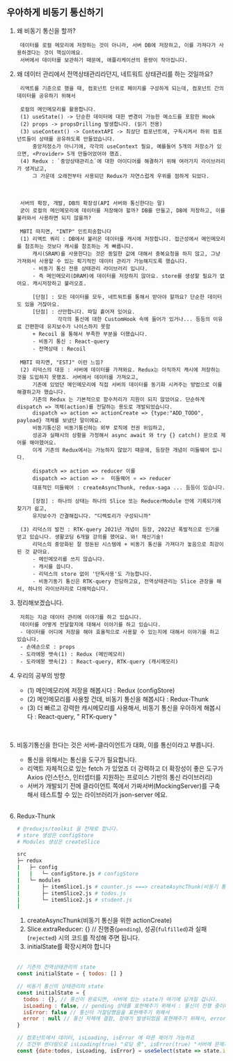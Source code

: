 ## 우아하게 비동기 통신하기 

1. 왜 비동기 통신을 할까? 
    
        데이터를 로컬 메모리에 저장하는 것이 아니라, 서버 DB에 저장하고, 이를 가져다가 사용하겠다는 것이 핵심이에요. 
        서버에서 데이터를 보관하기 때문에, 애플리케이션의 용량이 작아집니다. 
        

2. 왜 데이터 관리에서 전역상태관리라던지, 네트워트 상태관리를 하는 것일까요? 

        리액트를 기준으로 했을 때, 컴포넌트 단위로 페이지를 구성하게 되는데, 컴포넌트 간의 데이터를 공유하기 위해서

        로컬의 메인메모리를 활용합니다. 
        (1) useState() -> 단순한 데이터에 대한 변경이 가능한 메소드를 포함한 Hook
        (2) props -> propsDrilling 발생합니다. (읽기 전용)
        (3) useContext() -> ContextAPI -> 최상단 컴포넌트에, 구독시켜서 하위 컴포넌트들이 상태를 공유하도록 만들었습니다. 
            중앙저정소가 아니기에, 각각의 useContext 필요, 예를들어 5개의 저장소가 있으면, <Provider> 5개 만들어었어야 했죠. 
        (4) Redux : `중앙상태관리소`에 대한 아이디어를 해결하기 위해 여러가지 라이브러리가 생겨났고, 
            그 가운데 오래전부터 사용되던 Redux가 자연스럽게 우위를 점하게 되었다.  

      <br/>

        서버의 확장, 개발, DB의 확장성(API 서버와 통신한다는 말)
        굳이 로컬의 메인메모리에 데이터를 저장해야 할까? DB를 만들고, DB에 저장하고, 이를 불러와서 사용하면 되지 않을까?

        MBTI 따지면, "INTP" 인트피송합니다
        (1) 리액트 쿼리 : DB에서 불러온 데이터를 캐시에 저장합니다. 접근성에서 메인메모리를 참조하는 것보다 캐시를 참조하는 게 빠릅니다. 
            캐시(SRAM)를 사용한다는 것은 동일한 값에 대해서 중복요청을 하지 않고, 그냥 가져와서 사용할 수 있는 획기적인 데이터 관리가 가능해지도록 했습니다.
            - 비동기 통신 전용 상태관리 라이브러리 입니다. 
            - 즉 메인메모리(DRAM)에 데이터를 저장하지 않아요. store를 생성할 필요가 없어요. 캐시저장하고 불러오죠.  

            [단점] : 모든 데이터를 모두, 네트워트를 통해서 받아야 할까요? 단순한 데이터도 있을 거잖아요. 
            [단점] : 산만합니다. 파일 흩어져 있어요. 
                    각각의 통신에 대한 CustomHook 속에 들어가 있거나... 등등의 이유료 간편한데 유지보수가 나이스하지 못함
            + Recoil 을 통해서 부족한 부분을 더했습니다. 
            - 비동기 통신 : React-query
            - 전역상태 : Recoil  

        MBTI 따지면, "ESTJ" 이런 느낌? 
        (2) 리덕스의 대응 : 서버에 데이터를 가져와요. Redux는 아직까지 캐시에 저장하는 것을 도입하지 못했죠. 서버에서 데이터를 가져오고, 
            기존에 있었던 메인메모리에 직접 서버의 데이터를 동기화 시켜주는 방법으로 이를 해결하고자 했습니다. 
            기존의 Redux 는 기본적으로 함수처리가 지원이 되지 않았어요. 단순하게 dispatch => 객체(action)를 전달하는 용도로 개발되었습니다. 
            dispatch => action => actionCreate => {type:"ADD_TODO", payload} 객체를 보냈단 말이에요. 
            비동기통신은 비동기통신하는 외부 로직에 전권 위임하고, 
            성공과 실패시의 상황을 가정해서 async await 와 try {} catch() 문으로 제어를 해야헸어요. 
            이게 기존의 Redux에서는 가능하지 않았기 때문에, 등장한 개념이 미들웨어 입니다. 

            dispatch => action => reducer 이를
            dispatch => action => ⭐️  미들웨어 ⭐️ => reducer 
            대표적인 미들웨어 : createAsyncThunk, redux-saga ... 등등이 있습니다. 

            [장점] : 하나의 상태는 하나의 Slice 또는 ReducerModule 안에 기록되기에 찾기가 쉽고, 
            유지보수가 간결해집니다. "디렉토리가 구성되니까"

        (3) 리덕스의 발전 : RTK-query 2021년 개념이 등장, 2022년 폭발적으로 인기를 얻고 있습니다. 생활코딩 6개월 강의를 했어요. 와! 채신기술!
            리덕스의 중앙화된 잘 정돈된 시스템에 + 비동기 통신을 가져다가 놓음으로 최강이 된 것 같아요. 
            - 메인메모리를 쓰지 않습니다. 
            - 캐시를 씁니다. 
            - 리덕스의 store 없이 '단독사용'도 가능합니다. 
            - 비동기동기 통신은 RTK-query 전담하고요, 전역상태관리는 Slice 관장을 해서, 하나의 라이브러리로 다해먹습니다. 

3. 정리해보겠습니다. 

        저희는 지금 데이터 관리에 이야기를 하고 있습니다. 
        데이터를 어떻게 전달할지에 대해서 이야기를 하고 있습니다. 
        - 데이터를 어디에 저장을 해야 효율적으로 사용할 수 있는지에 대해서 이야기를 하고 있습니다. 
        - 손에손으로 : props
        - 도라에몽 뱃속(1) : Redux (메인메모리)
        - 도라에몽 뱃속(2) : React-query, RTK-query (캐시메모리)

4. 우리의 공부의 방향

      - (1) 메인메모리에 저장을 해봅시다 : Redux (configStore)
      - (2) 메인메모리를 사용할 건데, 비동기 통신을 해봅시다 : Redux-Thunk
      - (3) 더 빠르고 강력한 캐시메모리를 사용해서, 비동기 통신을 우아하게 해봅시다 : React-query, " RTK-query "

<br/>      

5. 비동기통신을 한다는 것은 서버-클라이언트가 대화, 이를 통신이라고 부릅니다. 

      - 통신을 위해서는 통신을 도구가 필요합니다. 
      - 리액트 자체적으로 있는 fetch 가 있었죠
        더 강력하고 더 확장성이 좋은 도구가 Axios (인스턴스, 인터셉터를 지원하는 프로미스 기반의 통신 라이브러리)          
      - 서버가 개발되기 전에 클라이언트 쪽에서 가짜서버(MockingServer)를 구축해서 테스트할 수 있는 라이브러리가 json-server 에요.
      <br/><br/>

6. Redux-Thunk 

    ```bash
    # @reduxjs/toolkit 을 전제로 합니다. 
    # store 생성은 configStore
    # Modules 생성은 createSlice 

    src
    ├─ redux
    |   ├─ config 
    |   |   └─ configStore.js # configStore
    |   └─ modules
    |       ├─ itemSlice1.js # counter.js ===> createAsyncThunk(비동기 통신을 위한 actionCreate) & Slice.extraReducer: {} 
    |       ├─ itemSlice2.js # todos.js
    |       └─ itemSlice2.js # student.js 
    |
    ```

      1. createAsyncThunk(비동기 통신을 위한 actionCreate)
      2. Slice.extraReducer: {} // 진행중(`pending`), 성공(`fulfilled`)과 실패(`rejected`) 시의 코드를 작성해 주면 됩니다. 
      3. initialState를 확장시켜야 합니다
      <br/><br/>

    ```javascript 
    // 기존의 전역상태관리의 state
    const initialState = { todos: [] }

    // 비동기 통신의 상태관리의 state
    const initialState = {
      todos : {}, // 통신이 완료되면, 서버에 있는 state가 여기에 담겨질 겁니다.
      isLoading : false, // pending 상태를 표현해주기 위해서 : 통신이 진행 중이다. 
      isError: false // 통신이 거절당했음을 표현해주기 위해서 
      error : null // 통신 자체에 결함, 장애가 발생되었음 표현해주기 위해서, error.message 서버에서 보내줄거예요. 어떤 에러인지를 담을 수 있는 곳 
    }

    // 컴포넌트에서 데이터, isLoading, isError 에 따른 제어가 가능하죠 
    // 조건부 렌더링으로 isLoading(true) "로딩 중", isError(true) "서버에 문제가 발생했습니다.", 데이터가 오면 화면에 그려주면 주면 되죠. 
    const {date:todos, isLoading, isError} = useSelect(state => state.itemSlice1)
    ```